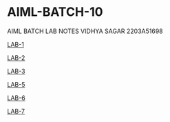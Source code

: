 # AIML-BATCH-10

AIML BATCH LAB NOTES
VIDHYA SAGAR
2203A51698

[LAB-1 ](https://github.com/vidhyasagar135/AIML-BATCH-10/blob/main/1.ipynb)

[LAB-2 ](https://github.com/vidhyasagar135/AIML-BATCH-10/blob/main/2.ipynb)

[LAB-3 ](https://github.com/vidhyasagar135/AIML-BATCH-10/blob/main/3.ipynb)

[LAB-5](https://github.com/vidhyasagar135/AIML-BATCH-10/blob/main/LAB_05.ipynb)

[LAB-6](https://github.com/vidhyasagar135/AIML-BATCH-10/blob/main/lab6.ipynb)

[LAB-7](https://github.com/vidhyasagar135/AIML-BATCH-10/blob/main/bc-7.ipynb)
